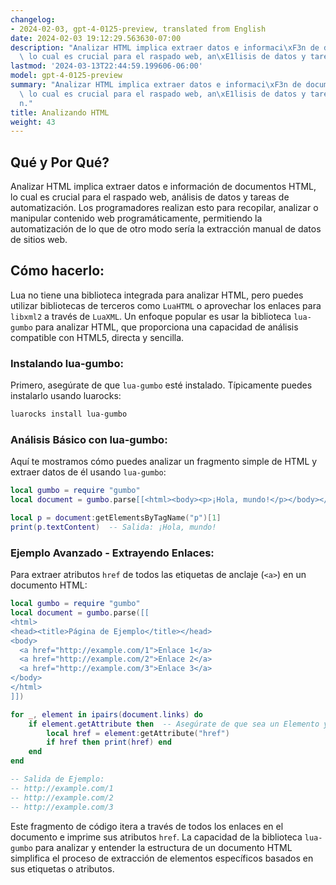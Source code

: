 ```yaml
---
changelog:
- 2024-02-03, gpt-4-0125-preview, translated from English
date: 2024-02-03 19:12:29.563630-07:00
description: "Analizar HTML implica extraer datos e informaci\xF3n de documentos HTML,\
  \ lo cual es crucial para el raspado web, an\xE1lisis de datos y tareas de\u2026"
lastmod: '2024-03-13T22:44:59.199606-06:00'
model: gpt-4-0125-preview
summary: "Analizar HTML implica extraer datos e informaci\xF3n de documentos HTML,\
  \ lo cual es crucial para el raspado web, an\xE1lisis de datos y tareas de automatizaci\xF3\
  n."
title: Analizando HTML
weight: 43
---
```


## Qué y Por Qué?
Analizar HTML implica extraer datos e información de documentos HTML, lo cual es crucial para el raspado web, análisis de datos y tareas de automatización. Los programadores realizan esto para recopilar, analizar o manipular contenido web programáticamente, permitiendo la automatización de lo que de otro modo sería la extracción manual de datos de sitios web.

## Cómo hacerlo:
Lua no tiene una biblioteca integrada para analizar HTML, pero puedes utilizar bibliotecas de terceros como `LuaHTML` o aprovechar los enlaces para `libxml2` a través de `LuaXML`. Un enfoque popular es usar la biblioteca `lua-gumbo` para analizar HTML, que proporciona una capacidad de análisis compatible con HTML5, directa y sencilla.

### Instalando lua-gumbo:
Primero, asegúrate de que `lua-gumbo` esté instalado. Típicamente puedes instalarlo usando luarocks:

```sh
luarocks install lua-gumbo
```

### Análisis Básico con lua-gumbo:
Aquí te mostramos cómo puedes analizar un fragmento simple de HTML y extraer datos de él usando `lua-gumbo`:

```lua
local gumbo = require "gumbo"
local document = gumbo.parse[[<html><body><p>¡Hola, mundo!</p></body></html>]]

local p = document:getElementsByTagName("p")[1]
print(p.textContent)  -- Salida: ¡Hola, mundo!
```

### Ejemplo Avanzado - Extrayendo Enlaces:
Para extraer atributos `href` de todos las etiquetas de anclaje (`<a>`) en un documento HTML:

```lua
local gumbo = require "gumbo"
local document = gumbo.parse([[
<html>
<head><title>Página de Ejemplo</title></head>
<body>
  <a href="http://example.com/1">Enlace 1</a>
  <a href="http://example.com/2">Enlace 2</a>
  <a href="http://example.com/3">Enlace 3</a>
</body>
</html>
]])

for _, element in ipairs(document.links) do
    if element.getAttribute then  -- Asegúrate de que sea un Elemento y tenga atributos
        local href = element:getAttribute("href")
        if href then print(href) end
    end
end

-- Salida de Ejemplo:
-- http://example.com/1
-- http://example.com/2
-- http://example.com/3
```

Este fragmento de código itera a través de todos los enlaces en el documento e imprime sus atributos `href`. La capacidad de la biblioteca `lua-gumbo` para analizar y entender la estructura de un documento HTML simplifica el proceso de extracción de elementos específicos basados en sus etiquetas o atributos.
